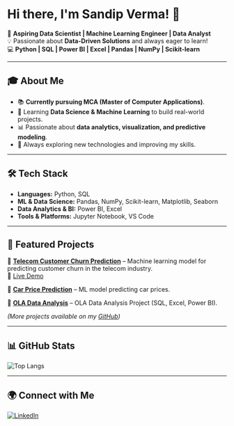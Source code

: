 # Hi there, I'm Sandip Verma! 👋

🚀 **Aspiring Data Scientist | Machine Learning Engineer | Data Analyst**  
💡 Passionate about **Data-Driven Solutions** and always eager to learn!  
💻 **Python | SQL | Power BI | Excel | Pandas | NumPy | Scikit-learn**  

---

## 🎓 About Me
- 📚 **Currently pursuing MCA (Master of Computer Applications)**.
- 🎯 Learning **Data Science & Machine Learning** to build real-world projects.
- 📊 Passionate about **data analytics, visualization, and predictive modeling**.
- 🌱 Always exploring new technologies and improving my skills.

---

## 🛠️ Tech Stack
- **Languages:** Python, SQL
- **ML & Data Science:** Pandas, NumPy, Scikit-learn, Matplotlib, Seaborn
- **Data Analytics & BI:** Power BI, Excel
- **Tools & Platforms:** Jupyter Notebook, VS Code

---

## 📌 Featured Projects

🔹 **[Telecom Customer Churn Prediction](https://github.com/SandipVermaDev/Telecom-Customer-Churn-Prediction)** – Machine learning model for predicting customer churn in the telecom industry.  
🔗 [Live Demo](https://telecom-customer-churn-prediction-sandip.streamlit.app/)

🔹 **[Car Price Prediction](https://github.com/SandipVermaDev/car-price-prediction)** – ML model predicting car prices.  

🔹 **[OLA Data Analysis](https://github.com/SandipVermaDev/Ola-Data-Analysis)** – OLA Data Analysis Project (SQL, Excel, Power BI).


*(More projects available on my [GitHub](https://github.com/SandipVermaDev))*

---

## 📊 GitHub Stats
<!--- ![Sandip's GitHub Stats](https://github-readme-stats.vercel.app/api?username=SandipVermaDev&show_icons=true&theme=radical) --->
![Top Langs](https://github-readme-stats.vercel.app/api/top-langs/?username=SandipVermaDev&layout=compact&theme=radical)


---

## 🌍 Connect with Me
[![LinkedIn](https://img.shields.io/badge/LinkedIn-0A66C2?style=for-the-badge&logo=linkedin&logoColor=white)](https://www.linkedin.com/in/sandip-verma-dev/)
